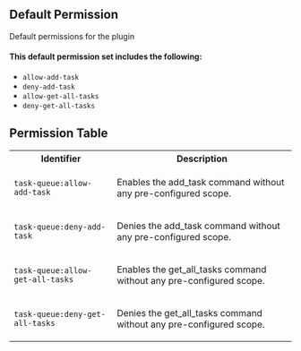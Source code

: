 ## Default Permission

Default permissions for the plugin

#### This default permission set includes the following:

- `allow-add-task`
- `deny-add-task`
- `allow-get-all-tasks`
- `deny-get-all-tasks`

## Permission Table

<table>
<tr>
<th>Identifier</th>
<th>Description</th>
</tr>


<tr>
<td>

`task-queue:allow-add-task`

</td>
<td>

Enables the add_task command without any pre-configured scope.

</td>
</tr>

<tr>
<td>

`task-queue:deny-add-task`

</td>
<td>

Denies the add_task command without any pre-configured scope.

</td>
</tr>

<tr>

<tr>
<td>

`task-queue:allow-get-all-tasks`

</td>
<td>

Enables the get_all_tasks command without any pre-configured scope.

</td>
</tr>

<tr>
<td>

`task-queue:deny-get-all-tasks`

</td>
<td>

Denies the get_all_tasks command without any pre-configured scope.

</td>
</tr>
</table>

